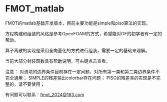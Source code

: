 # FMOT_matlab
FMOT的matlab基础开发版本，目前主要功能是simple和piso算法的实现。

方程构建和组装的风格是参考OpenFOAM的方式，希望能对OF的初学者有一定的帮助。

算子离散的实现是采用全向量化的方式进行组装，需要一定的基础来理解。

当前大部分封装函数具有帮助说明，可右键点击查看。

注意：
    对流项的边界条件目前存在一定问题，对所有第一类和第二类边界条件不完全通用；
    SIMPLE的残差输出colorbar存在问题；
    PISO的残差类的实现是不完整的，请不要使用；

有问题可以联系：fmot_2024@163.com
